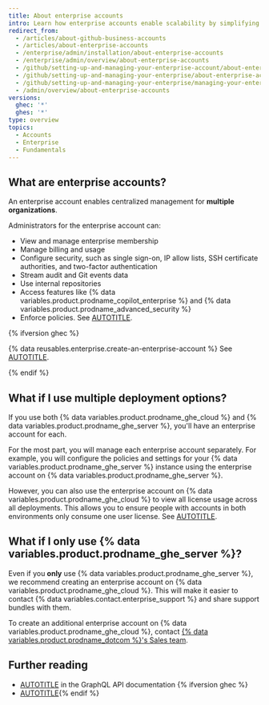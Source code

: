 ```yaml
---
title: About enterprise accounts
intro: Learn how enterprise accounts enable scalability by simplifying administration and billing across multiple organizations.
redirect_from:
  - /articles/about-github-business-accounts
  - /articles/about-enterprise-accounts
  - /enterprise/admin/installation/about-enterprise-accounts
  - /enterprise/admin/overview/about-enterprise-accounts
  - /github/setting-up-and-managing-your-enterprise-account/about-enterprise-accounts
  - /github/setting-up-and-managing-your-enterprise/about-enterprise-accounts
  - /github/setting-up-and-managing-your-enterprise/managing-your-enterprise-account/about-enterprise-accounts
  - /admin/overview/about-enterprise-accounts
versions:
  ghec: '*'
  ghes: '*'
type: overview
topics:
  - Accounts
  - Enterprise
  - Fundamentals
---
```


## What are enterprise accounts?

An enterprise account enables centralized management for **multiple organizations**.

Administrators for the enterprise account can:

* View and manage enterprise membership
* Manage billing and usage
* Configure security, such as single sign-on, IP allow lists, SSH certificate authorities, and two-factor authentication
* Stream audit and Git events data
* Use internal repositories
* Access features like {% data variables.product.prodname_copilot_enterprise %} and {% data variables.product.prodname_advanced_security %}
* Enforce policies. See [AUTOTITLE](/admin/policies/enforcing-policies-for-your-enterprise/about-enterprise-policies).

{% ifversion ghec %}

{% data reusables.enterprise.create-an-enterprise-account %} See [AUTOTITLE](/admin/managing-your-enterprise-account/creating-an-enterprise-account).

{% endif %}

## What if I use multiple deployment options?

If you use both {% data variables.product.prodname_ghe_cloud %} and {% data variables.product.prodname_ghe_server %}, you'll have an enterprise account for each.

For the most part, you will manage each enterprise account separately. For example, you will configure the policies and settings for your {% data variables.product.prodname_ghe_server %} instance using the enterprise account on {% data variables.product.prodname_ghe_server %}.

However, you can also use the enterprise account on {% data variables.product.prodname_ghe_cloud %} to view all license usage across all deployments. This allows you to ensure people with accounts in both environments only consume one user license. See [AUTOTITLE](/billing/managing-your-license-for-github-enterprise/syncing-license-usage-between-github-enterprise-server-and-github-enterprise-cloud).

## What if I only use {% data variables.product.prodname_ghe_server %}?

Even if you **only** use {% data variables.product.prodname_ghe_server %}, we recommend creating an enterprise account on {% data variables.product.prodname_ghe_cloud %}. This will make it easier to contact {% data variables.contact.enterprise_support %} and share support bundles with them.

To create an additional enterprise account on {% data variables.product.prodname_ghe_cloud %}, contact [{% data variables.product.prodname_dotcom %}'s Sales team](https://enterprise.github.com/contact).

## Further reading

* [AUTOTITLE](/graphql/guides/managing-enterprise-accounts) in the GraphQL API documentation {% ifversion ghec %}
* [AUTOTITLE](/admin/user-management/managing-organizations-in-your-enterprise/adding-organizations-to-your-enterprise){% endif %}
